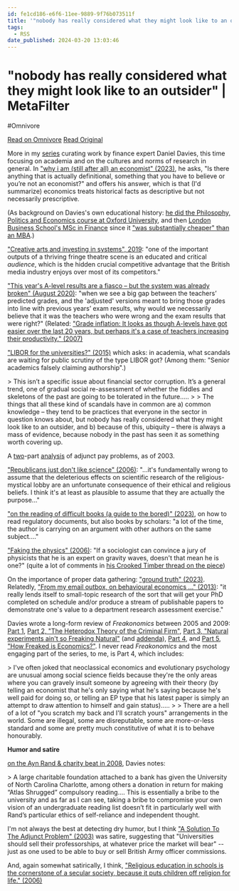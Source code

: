 ```yaml
---
id: fe1cd186-e6f6-11ee-9889-9f76b073511f
title: '"nobody has really considered what they might look like to an outsider" | MetaFilter'
tags:
  - RSS
date_published: 2024-03-20 13:03:46
---
```


# "nobody has really considered what they might look like to an outsider" | MetaFilter
#Omnivore

[Read on Omnivore](https://omnivore.app/me/nobody-has-really-considered-what-they-might-look-like-to-an-out-18e5d83c076)
[Read Original](https://www.metafilter.com/202991/nobody-has-really-considered-what-they-might-look-like-to-an-outsider)



More in my [series](https:&#x2F;&#x2F;www.metafilter.com&#x2F;202895&#x2F;new-perspective-on-things-by-looking-at-your-fundamental-assumptions) curating work by finance expert Daniel Davies, this time focusing on academia and on the cultures and norms of research in general. In [&quot;why i am (still after all) an economist&quot; (2023)](https:&#x2F;&#x2F;backofmind.substack.com&#x2F;p&#x2F;why-i-am-still-after-all-an-economist), he asks, &quot;Is there anything that is actually definitional, something that you have to believe or you’re not an economist?&quot; and offers his answer, which is that (I&#39;d summarize) economics treats historical facts as descriptive but not necessarily prescriptive.

(As background on Davies&#39;s own educational history: [he did the Philosophy, Politics and Economics course at Oxford University](https:&#x2F;&#x2F;backofmind.substack.com&#x2F;p&#x2F;practical-men-with-practical-spreadsheets), and then [London Business School&#39;s MSc in Finance](https:&#x2F;&#x2F;blog.danieldavies.com&#x2F;2005&#x2F;07&#x2F;d-squared-digest-one-minute-mba-part-2.html) since it [&quot;was substantially cheaper&quot; than an MBA](https:&#x2F;&#x2F;www.theguardian.com&#x2F;global&#x2F;2008&#x2F;jun&#x2F;03&#x2F;danieldavies).)

[&quot;Creative arts and investing in systems&quot;, 2019](https:&#x2F;&#x2F;crookedtimber.org&#x2F;2019&#x2F;01&#x2F;11&#x2F;creative-arts-and-investing-in-systems&#x2F;): &quot;one of the important outputs of a thriving fringe theatre scene is an educated and critical _audience_, which is the hidden crucial competitive advantage that the British media industry enjoys over most of its competitors.&quot;

[&quot;This year&#39;s A-level results are a fiasco – but the system was already broken&quot; (August 2020)](https:&#x2F;&#x2F;www.theguardian.com&#x2F;commentisfree&#x2F;2020&#x2F;aug&#x2F;15&#x2F;a-level-results-system-ofqual-england-exam-marking): &quot;when we see a big gap between the teachers’ predicted grades, and the &#39;adjusted&#39; versions meant to bring those grades into line with previous years’ exam results, why would we necessarily believe that it was the teachers who were wrong and the exam results that were right?&quot; (Related: [&quot;Grade inflation: It looks as though A-levels have got easier over the last 20 years, but perhaps it&#39;s a case of teachers increasing their productivity.&quot; (2007)](https:&#x2F;&#x2F;www.theguardian.com&#x2F;commentisfree&#x2F;2007&#x2F;aug&#x2F;15&#x2F;gradeinflation)

[&quot;LIBOR for the universities?&quot; (2015)](https:&#x2F;&#x2F;crookedtimber.org&#x2F;2015&#x2F;05&#x2F;26&#x2F;libor-for-the-universities&#x2F;) which asks: in academia, what scandals are waiting for public scrutiny of the type LIBOR got? (Among them: &quot;Senior academics falsely claiming authorship&quot;.)

&gt; This isn’t a specific issue about financial sector corruption. It’s a general trend, one of gradual social re-assessment of whether the fiddles and skeletons of the past are going to be tolerated in the future.....
&gt; 
&gt; The things that all these kind of scandals have in common are a) common knowledge – they tend to be practices that everyone in the sector in question knows about, but nobody has really considered what they might look like to an outsider, and b) because of this, ubiquity – there is always a mass of evidence, because nobody in the past has seen it as something worth covering up.

A [two](https:&#x2F;&#x2F;blog.danieldavies.com&#x2F;2003&#x2F;06&#x2F;adjunct-pay-and-finally.html)\-part [analysis](https:&#x2F;&#x2F;blog.danieldavies.com&#x2F;2003&#x2F;06&#x2F;continued.html) of adjunct pay problems, as of 2003.

[&quot;Republicans just don&#39;t like science&quot; (2006)](https:&#x2F;&#x2F;www.theguardian.com&#x2F;commentisfree&#x2F;2006&#x2F;jul&#x2F;22&#x2F;thewaronscience): &quot;...it&#39;s fundamentally wrong to assume that the deleterious effects on scientific research of the religious-mystical lobby are an unfortunate consequence of their ethical and religious beliefs. I think it&#39;s at least as plausible to assume that they are actually the purpose...&quot;

[&quot;on the reading of difficult books (a guide to the bored)&quot; (2023)](https:&#x2F;&#x2F;backofmind.substack.com&#x2F;p&#x2F;on-the-reading-of-difficult-books), on how to read regulatory documents, but also books by scholars: &quot;a lot of the time, the author is carrying on an argument with other authors on the same subject....&quot;

[&quot;Faking the physics&quot; (2006)](https:&#x2F;&#x2F;www.theguardian.com&#x2F;commentisfree&#x2F;2006&#x2F;oct&#x2F;10&#x2F;fakingthephysics): &quot;If a sociologist can convince a jury of physicists that he is an expert on gravity waves, doesn&#39;t that mean he is one?&quot; (quite a lot of comments in [his Crooked Timber thread on the piece](https:&#x2F;&#x2F;crookedtimber.org&#x2F;2006&#x2F;10&#x2F;10&#x2F;faking-da-funk-and-faking-the-physics&#x2F;))

On the importance of proper data gathering: [&quot;ground truth&quot; (2023)](https:&#x2F;&#x2F;backofmind.substack.com&#x2F;p&#x2F;ground-truth). Relatedly, [&quot;From my email outbox, on behavioural economics ...&quot; (2013)](https:&#x2F;&#x2F;blog.danieldavies.com&#x2F;2013&#x2F;02&#x2F;from-my-email-outbox-on-behavioural.html): &quot;it really lends itself to small-topic research of the sort that will get your PhD completed on schedule and&#x2F;or produce a stream of publishable papers to demonstrate one&#39;s value to a department research assessment exercise.&quot;

Davies wrote a long-form review of _Freakonomics_ between 2005 and 2009: [Part 1](https:&#x2F;&#x2F;blog.danieldavies.com&#x2F;2005&#x2F;11&#x2F;long-awaited-freakonomics-post-this-is.html), [Part 2, &quot;The Heterodox Theory of the Criminal Firm&quot;](https:&#x2F;&#x2F;blog.danieldavies.com&#x2F;2006&#x2F;03&#x2F;freakonomics-review-part-2-heterodox.html), [Part 3, &quot;Natural experiments ain&#39;t so Freaking Natural&quot;](https:&#x2F;&#x2F;blog.danieldavies.com&#x2F;2007&#x2F;01&#x2F;this-has-been-so-absurdly-trailed-it.html) (and [addenda](https:&#x2F;&#x2F;blog.danieldavies.com&#x2F;2005&#x2F;12&#x2F;if-this-is-normal-science-i-want-my.html)), [Part 4](https:&#x2F;&#x2F;blog.danieldavies.com&#x2F;2007&#x2F;09&#x2F;freakiology-yes-folks-its-part-4-of.html), and [Part 5, &quot;How Freaked is Economics?&quot;](https:&#x2F;&#x2F;blog.danieldavies.com&#x2F;2009&#x2F;10&#x2F;hell-freezes-over-yes-folks-its-last.html). I never read _Freakonomics_ and the most engaging part of the series, to me, is Part 4, which includes:

&gt; I&#39;ve often joked that neoclassical economics and evolutionary psychology are unusual among social science fields because they&#39;re the only areas where you can gravely insult someone by agreeing with their theory (by telling an economist that he&#39;s only saying what he&#39;s saying because he&#39;s well paid for doing so, or telling an EP type that his latest paper is simply an attempt to draw attention to himself and gain status).....
&gt; 
&gt; There are a hell of a lot of &quot;you scratch my back and I&#39;ll scratch yours&quot; arrangements in the world. Some are illegal, some are disreputable, some are more-or-less standard and some are pretty much constitutive of what it is to behave honourably.

**Humor and satire**

[on the Ayn Rand &amp; charity beat in 2008](https:&#x2F;&#x2F;crookedtimber.org&#x2F;2008&#x2F;04&#x2F;11&#x2F;i-would-like-to-thank-my-parents-ayn-rand-and-jesus&#x2F;), Davies notes:

&gt; A large charitable foundation attached to a bank has given the University of North Carolina Charlotte, among others a donation in return for making “Atlas Shrugged” compulsory reading.... This is essentially a bribe to the university and as far as I can see, taking a bribe to compromise your own vision of an undergraduate reading list doesn’t fit in particularly well with Rand’s particular ethics of self-reliance and independent thought.

I&#39;m not always the best at detecting dry humor, but I think [&quot;A Solution To The Adjunct Problem&quot; (2003)](https:&#x2F;&#x2F;blog.danieldavies.com&#x2F;2003&#x2F;07&#x2F;solution-to-adjunct-problem-ok-people.html) was satire, suggesting that &quot;Universities should sell their professorships, at whatever price the market will bear&quot; -- just as one used to be able to buy or sell British Army officer commissions.

And, again somewhat satirically, I think, [&quot;Religious education in schools is the cornerstone of a secular society, because it puts children off religion for life.&quot; (2006)](https:&#x2F;&#x2F;www.theguardian.com&#x2F;commentisfree&#x2F;2006&#x2F;nov&#x2F;28&#x2F;thelessonslearned)

  